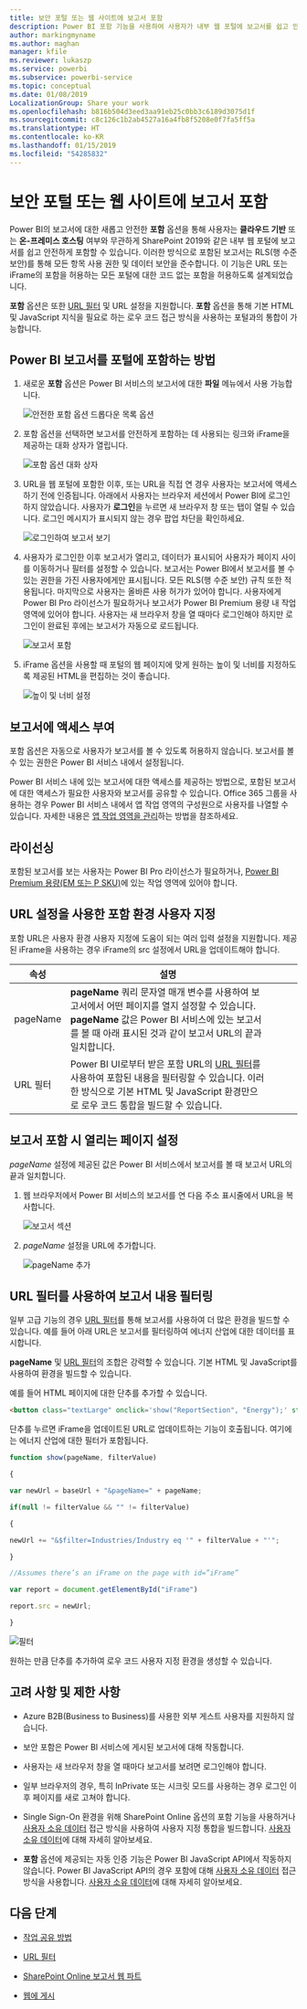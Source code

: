 ```yaml
---
title: 보안 포털 또는 웹 사이트에 보고서 포함
description: Power BI 포함 기능을 사용하여 사용자가 내부 웹 포털에 보고서를 쉽고 안전하게 포함시키도록 할 수 있습니다.
author: markingmyname
ms.author: maghan
manager: kfile
ms.reviewer: lukaszp
ms.service: powerbi
ms.subservice: powerbi-service
ms.topic: conceptual
ms.date: 01/08/2019
LocalizationGroup: Share your work
ms.openlocfilehash: b816b504d3eed3aa91eb25c0bb3c6189d3075d1f
ms.sourcegitcommit: c8c126c1b2ab4527a16a4fb8f5208e0f7fa5ff5a
ms.translationtype: HT
ms.contentlocale: ko-KR
ms.lasthandoff: 01/15/2019
ms.locfileid: "54285832"
---
```

# <a name="embed-a-report-in-a-secure-portal-or-website"></a>보안 포털 또는 웹 사이트에 보고서 포함

Power BI의 보고서에 대한 새롭고 안전한 **포함** 옵션을 통해 사용자는 **클라우드 기반** 또는 **온-프레미스 호스팅** 여부와 무관하게 SharePoint 2019와 같은 내부 웹 포털에 보고서를 쉽고 안전하게 포함할 수 있습니다. 이러한 방식으로 포함된 보고서는 RLS(행 수준 보안)를 통해 모든 항목 사용 권한 및 데이터 보안을 준수합니다. 이 기능은 URL 또는 iFrame의 포함을 허용하는 모든 포털에 대한 코드 없는 포함을 허용하도록 설계되었습니다.

**포함** 옵션은 또한 [URL 필터](service-url-filters.md) 및 URL 설정을 지원합니다. **포함** 옵션을 통해 기본 HTML 및 JavaScript 지식을 필요로 하는 로우 코드 접근 방식을 사용하는 포털과의 통합이 가능합니다.

## <a name="how-to-embed-power-bi-reports-into-portals"></a>Power BI 보고서를 포털에 **포함**하는 방법

1. 새로운 **포함** 옵션은 Power BI 서비스의 보고서에 대한 **파일** 메뉴에서 사용 가능합니다.

    ![안전한 포함 옵션 드롭다운 목록 옵션](media/service-embed-secure/secure-embed-drop-down-menu.png)

2. 포함 옵션을 선택하면 보고서를 안전하게 포함하는 데 사용되는 링크와 iFrame을 제공하는 대화 상자가 열립니다.

    ![포함 옵션 대화 상자](media/service-embed-secure/secure-embed-code-dialog.png)

3. URL을 웹 포털에 포함한 이후, 또는 URL을 직접 연 경우 사용자는 보고서에 액세스하기 전에 인증됩니다. 아래에서 사용자는 브라우저 세션에서 Power BI에 로그인하지 않았습니다. 사용자가 **로그인**을 누르면 새 브라우저 창 또는 탭이 열릴 수 있습니다. 로그인 메시지가 표시되지 않는 경우 팝업 차단을 확인하세요.

    ![로그인하여 보고서 보기](media/service-embed-secure/secure-embed-sign-in.png)

4. 사용자가 로그인한 이후 보고서가 열리고, 데이터가 표시되어 사용자가 페이지 사이를 이동하거나 필터를 설정할 수 있습니다. 보고서는 Power BI에서 보고서를 볼 수 있는 권한을 가진 사용자에게만 표시됩니다. 모든 RLS(행 수준 보안) 규칙 또한 적용됩니다. 마지막으로 사용자는 올바른 사용 허가가 있어야 합니다. 사용자에게 Power BI Pro 라이선스가 필요하거나 보고서가 Power BI Premium 용량 내 작업 영역에 있어야 합니다. 사용자는 새 브라우저 창을 열 때마다 로그인해야 하지만 로그인이 완료된 후에는 보고서가 자동으로 로드됩니다.

    ![보고서 포함](media/service-embed-secure/secure-embed-report.png)

5. iFrame 옵션을 사용할 때 포털의 웹 페이지에 맞게 원하는 높이 및 너비를 지정하도록 제공된 HTML을 편집하는 것이 좋습니다.

    ![높이 및 너비 설정](media/service-embed-secure/secure-embed-size.png)

## <a name="granting-access-to-reports"></a>보고서에 액세스 부여

포함 옵션은 자동으로 사용자가 보고서를 볼 수 있도록 허용하지 않습니다. 보고서를 볼 수 있는 권한은 Power BI 서비스 내에서 설정됩니다.

Power BI 서비스 내에 있는 보고서에 대한 액세스를 제공하는 방법으로, 포함된 보고서에 대한 액세스가 필요한 사용자와 보고서를 공유할 수 있습니다. Office 365 그룹을 사용하는 경우 Power BI 서비스 내에서 앱 작업 영역의 구성원으로 사용자를 나열할 수 있습니다. 자세한 내용은 [앱 작업 영역을 관리](service-manage-app-workspace-in-power-bi-and-office-365.md)하는 방법을 참조하세요.

## <a name="licensing"></a>라이선싱

포함된 보고서를 보는 사용자는 Power BI Pro 라이선스가 필요하거나, [Power BI Premium 용량(EM 또는 P SKU)](service-admin-premium-purchase.md)에 있는 작업 영역에 있어야 합니다.

## <a name="customize-your-embed-experience-using-url-settings"></a>URL 설정을 사용한 포함 환경 사용자 지정

포함 URL은 사용자 환경 사용자 지정에 도움이 되는 여러 입력 설정을 지원합니다. 제공된 iFrame을 사용하는 경우 iFrame의 src 설정에서 URL을 업데이트해야 합니다.

| 속성  | 설명  |  |  |  |
|--------------|-----------------------------------------------------------------------------------------------------------------------------------------------------------------------------------------------------------------------|---|---|---|
| pageName  | **pageName** 쿼리 문자열 매개 변수를 사용하여 보고서에서 어떤 페이지를 열지 설정할 수 있습니다. **pageName** 값은 Power BI 서비스에 있는 보고서를 볼 때 아래 표시된 것과 같이 보고서 URL의 끝과 일치합니다. |  |  |  |
| URL 필터  | Power BI UI로부터 받은 포함 URL의 [URL 필터](service-url-filters.md)를 사용하여 포함된 내용을 필터링할 수 있습니다. 이러한 방식으로 기본 HTML 및 JavaScript 환경만으로 로우 코드 통합을 빌드할 수 있습니다.  |  |  |  |

## <a name="set-which-page-opens-when-the-report-is-embedded"></a>보고서 포함 시 열리는 페이지 설정

*pageName* 설정에 제공된 값은 Power BI 서비스에서 보고서를 볼 때 보고서 URL의 끝과 일치합니다.

1. 웹 브라우저에서 Power BI 서비스의 보고서를 연 다음 주소 표시줄에서 URL을 복사합니다.

    ![보고서 섹션](media/service-embed-secure/secure-embed-report-section.png)

2. *pageName* 설정을 URL에 추가합니다.

    ![pageName 추가](media/service-embed-secure/secure-embed-append-page-name.png)

## <a name="filter-report-content-using-url-filters"></a>URL 필터를 사용하여 보고서 내용 필터링

일부 고급 기능의 경우 [URL 필터](service-url-filters.md)를 통해 보고서를 사용하여 더 많은 환경을 빌드할 수 있습니다. 예를 들어 아래 URL은 보고서를 필터링하여 에너지 산업에 대한 데이터를 표시합니다.

**pageName** 및 [URL 필터](service-url-filters.md)의 조합은 강력할 수 있습니다. 기본 HTML 및 JavaScript를 사용하여 환경을 빌드할 수 있습니다.

예를 들어 HTML 페이지에 대한 단추를 추가할 수 있습니다.

```html
<button class="textLarge" onclick='show("ReportSection", "Energy");' style="display: inline-block;">Show Energy</button>
```

단추를 누르면 iFrame을 업데이트된 URL로 업데이트하는 기능이 호출됩니다. 여기에는 에너지 산업에 대한 필터가 포함됩니다.

```javascript
function show(pageName, filterValue)

{

var newUrl = baseUrl + "&pageName=" + pageName;

if(null != filterValue && "" != filterValue)

{

newUrl += "&$filter=Industries/Industry eq '" + filterValue + "'";

}

//Assumes there’s an iFrame on the page with id=”iFrame”

var report = document.getElementById("iFrame")

report.src = newUrl;

}
```

![필터](media/service-embed-secure/secure-embed-filter.png)

원하는 만큼 단추를 추가하여 로우 코드 사용자 지정 환경을 생성할 수 있습니다. 

## <a name="considerations-and-limitations"></a>고려 사항 및 제한 사항

* Azure B2B(Business to Business)를 사용한 외부 게스트 사용자를 지원하지 않습니다.

* 보안 포함은 Power BI 서비스에 게시된 보고서에 대해 작동합니다.

* 사용자는 새 브라우저 창을 열 때마다 보고서를 보려면 로그인해야 합니다.

* 일부 브라우저의 경우, 특히 InPrivate 또는 시크릿 모드를 사용하는 경우 로그인 이후 페이지를 새로 고쳐야 합니다.

* Single Sign-On 환경을 위해 SharePoint Online 옵션의 포함 기능을 사용하거나 [사용자 소유 데이터](developer/embed-sample-for-your-organization.md) 접근 방식을 사용하여 사용자 지정 통합을 빌드합니다. [사용자 소유 데이터](developer/embed-sample-for-your-organization.md)에 대해 자세히 알아보세요.

* **포함** 옵션에 제공되는 자동 인증 기능은 Power BI JavaScript API에서 작동하지 않습니다. Power BI JavaScript API의 경우 포함에 대해 [사용자 소유 데이터](developer/embed-sample-for-your-organization.md) 접근 방식을 사용합니다. [사용자 소유 데이터](developer/embed-sample-for-your-organization.md)에 대해 자세히 알아보세요.

## <a name="next-steps"></a>다음 단계

* [작업 공유 방법](service-how-to-collaborate-distribute-dashboards-reports.md)

* [URL 필터](service-url-filters.md)

* [SharePoint Online 보고서 웹 파트](service-embed-report-spo.md)

* [웹에 게시](service-publish-to-web.md)